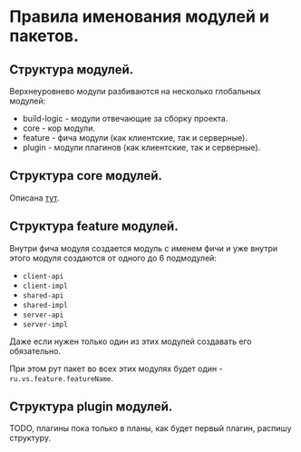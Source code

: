 # Правила именования модулей и пакетов.

## Структура модулей.

Верхнеуровнево модули разбиваются на несколько глобальных модулей:

* build-logic - модули отвечающие за сборку проекта.
* core - кор модули.
* feature - фича модули (как клиентские, так и серверные).
* plugin - модули плагинов (как клиентские, так и серверные).

## Структура core модулей.

Описана [тут](../../core/README.md).

## Структура feature модулей.

Внутри фича модуля создается модуль с именем фичи и уже внутри этого модуля создаются от одного до 6 подмодулей:

* `client-api`
* `client-impl`
* `shared-api`
* `shared-impl`
* `server-api`
* `server-impl`

Даже если нужен только один из этих модулей создавать его обязательно.

При этом рут пакет во всех этих модулях будет один - `ru.vs.feature.featureName`.

## Структура plugin модулей.

TODO, плагины пока только в планы, как будет первый плагин, распишу структуру.